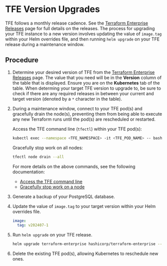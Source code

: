 # TFE Version Upgrades

TFE follows a monthly release cadence. See the [Terraform Enterprise Releases](https://developer.hashicorp.com/terraform/enterprise/releases) page for full details on the releases. The process for upgrading your TFE instance to a new version involves updating the value of `image.tag` within your Helm overrides file, and then running `helm upgrade` on your TFE release during a maintenance window.

## Procedure

1. Determine your desired version of TFE from the [Terraform Enterprise Releases](https://developer.hashicorp.com/terraform/enterprise/releases) page. The value that you need will be in the **Version** column of the table that is displayed. Ensure you are on the **Kubernetes** tab of the table. When determing your target TFE version to upgrade to, be sure to check if there are any required releases in between your current and target version (denoted by a `*` character in the table).

2. During a maintenance window, connect to your TFE pod(s) and gracefully drain the node(s), preventing them from being able to execute any new Terraform runs until the pod(s) are rescheduled or restarted.
   
   Access the TFE command line (`tfectl`) within your TFE pod(s):
   ```sh
   kubectl exec --namespace <TFE_NAMESPACE> -it <TFE_POD_NAME> -- bash
   ```

   Gracefully stop work on all nodes:
   ```sh
   tfectl node drain --all
   ```

   For more details on the above commands, see the following documentation:
    - [Access the TFE command line](https://developer.hashicorp.com/terraform/enterprise/flexible-deployments/admin/admin-cli/cli-access)
    - [Gracefully stop work on a node](https://developer.hashicorp.com/terraform/enterprise/flexible-deployments/admin/admin-cli/admin-cli#gracefully-stop-work-on-a-node)

3. Generate a backup of your PostgreSQL database.

4. Update the value of `image.tag` to your target version within your Helm overrides file.

   ```yaml
   image:
     tag: v202407-1
   ```

5. Run `helm upgrade` on your TFE release.

   ```sh
   helm upgrade terraform-enterprise hashicorp/terraform-enterprise --namespace <TFE_NAMESPACE> --values /path/to/tfe_helm_overrides.yaml
   ```

6. Delete the existing TFE pod(s), allowing Kubernetes to reschedule new ones.